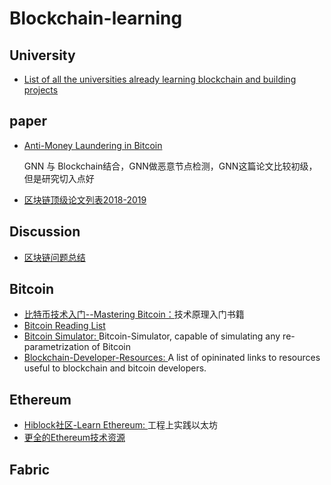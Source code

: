 # Blockchain-learning

## University
- [List of all the universities already learning blockchain and building projects](https://mousebelt.university/universities/)
## paper
- [Anti-Money Laundering in Bitcoin](https://github.com/Billy1900/Blockchain-learning/blob/master/Anti-Money%20Laundering%20in%20Bitcoin.pdf)
   
   GNN 与 Blockchain结合，GNN做恶意节点检测，GNN这篇论文比较初级，但是研究切入点好
- [区块链顶级论文列表2018-2019](https://github.com/Billy1900/Blockchain-learning/blob/master/%E5%8C%BA%E5%9D%97%E9%93%BE%E7%A0%94%E7%A9%B6%E7%9A%84%E9%A1%B6%E4%BC%9A%E8%AE%BA%E6%96%87.pdf)

## Discussion
- [区块链问题总结](https://github.com/Billy1900/Blockchain-learning/blob/master/%E5%8C%BA%E5%9D%97%E9%93%BE%E9%97%AE%E9%A2%98%E6%80%BB%E7%BB%93.pdf)

## Bitcoin
- [比特币技术入门--Mastering Bitcoin：](https://github.com/Billy1900/Blockchain-learning/blob/master/Mastering%20Bitcoin.pdf)技术原理入门书籍
- [Bitcoin Reading List](https://github.com/Billy1900/Blockchain-learning/blob/master/Bitcoin/bitcoin-reading-list.md)
- [Bitcoin Simulator: ](https://github.com/arthurgervais/Bitcoin-Simulator)
  Bitcoin-Simulator, capable of simulating any re-parametrization of Bitcoin
- [Blockchain-Developer-Resources: ](https://github.com/Billy1900/Blockchain-learning/blob/master/Bitcoin/Blockchain-Developer-Resources.md)
  A list of opininated links to resources useful to blockchain and bitcoin developers.

## Ethereum
- [Hiblock社区-Learn Ethereum: ](https://github.com/Billy1900/Blockchain-learning/blob/master/Ethereum/Learn-Ethereum.md)工程上实践以太坊
- [更全的Ethereum技术资源](https://github.com/Billy1900/Blockchain-learning/blob/master/Ethereum/awesome-Ethereum.md)

## Fabric
